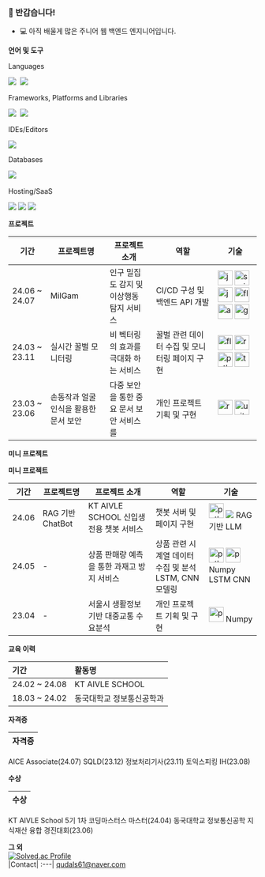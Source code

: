 ### 👋 반갑습니다!

* 💻 아직 배울게 많은 주니어 웹 백엔드 엔지니어입니다.

**언어 및 도구**  

<p align="left"> Languages </p>
<p align="left">
  <img src="https://img.shields.io/badge/Java-007396?style=flat-square&logo=Java&logoColor=white"/></a>&nbsp 
  <img src="https://img.shields.io/badge/Python-3670A0?style=flat-square&logo=Python&logoColor=white"/></a>&nbsp 
</p>

<p align="left"> Frameworks, Platforms and Libraries </p>
<p align="left">
  <img src="https://img.shields.io/badge/SpringBoot-6DB33F?style=flat-square&logo=Spring&logoColor=white"/></a>&nbsp 
  <img src="https://img.shields.io/badge/opencv-%23white.svg?style=for-the-badge&logo=opencv&logoColor=white"/></a>&nbsp
</p>

<p align="left"> IDEs/Editors </p>
<p align="left>
  <img src="https://img.shields.io/badge/IntelliJ IDEA-000000?style=flat-square&logo=intellij-idea&logoColor=white">
  <img src="https://img.shields.io/badge/Visual Studio Code-007ACC?style=flat-square&logo=visual-studio-code&logoColor=white">
</p>

<p align="left"> Databases </p>
<p align="left">
  <img src="https://img.shields.io/badge/Mysql-E6B91E?style=flat-square&logo=MySql&logoColor=white"/></a>&nbsp 
</p>

<p align="left"> Hosting/SaaS </p>
<p align = "left">
  <img src="https://img.shields.io/badge/GitHub Actions-000000?style=for-the-badge&logo=GitHub Actions&logoColor=white">
  <img src="https://img.shields.io/badge/Jenkins-000000?style=for-the-badge&logo=jenkins&logoColor=white">
  <img src="https://img.shields.io/badge/aws-000000?style=flat-square&logo=amazon-aws&logoColor=white"/></a>&nbsp 
</p>

**프로젝트**  

<table>
  <thead>
    <tr>
      <th>기간</th>
      <th>프로젝트명</th>
      <th>프로젝트 소개</th>
      <th>역할</th>
      <th>기술</th>
    </tr>
  </thead>
  <tbody>
    <tr>
      <td>24.06 ~ 24.07</td>
      <td>MilGam</td>
      <td>인구 밀집도 감지 및 이상행동 탐지 서비스</td>
      <td>CI/CD 구성 및 백엔드 API 개발</td>
      <td>
        <img src="https://cdn.jsdelivr.net/gh/devicons/devicon@latest/icons/java/java-original.svg" alt="java" width="30"/>
        <img src="https://cdn.jsdelivr.net/gh/devicons/devicon@latest/icons/spring/spring-original.svg" alt="spring" width="30"/>
        <img src="https://cdn.jsdelivr.net/gh/devicons/devicon@latest/icons/jenkins/jenkins-original.svg" alt="jenkins" width="30"/>
        <img src="https://cdn.jsdelivr.net/gh/devicons/devicon@latest/icons/flask/flask-original.svg" alt="flask" width="30"/>
        <img src="https://cdn.jsdelivr.net/gh/devicons/devicon@latest/icons/amazonwebservices/amazonwebservices-original-wordmark.svg" alt="amazonwebservices" width="30"/>
        <img src="https://cdn.jsdelivr.net/gh/devicons/devicon@latest/icons/googlecloud/googlecloud-original.svg" alt="gcp" width="30"/>
      </td>
    </tr>
    <tr>
      <td>24.03 ~ 23.11</td>
      <td>실시간 꿀벌 모니터링</td>
      <td>비 벡터링의 효과를 극대화 하는 서비스</td>
      <td>꿀벌 관련 데이터 수집 및 모니터링 페이지 구현</td>
      <td>
        <img src="https://cdn.jsdelivr.net/gh/devicons/devicon@latest/icons/flask/flask-original.svg" alt="flask" width="30"/>
        <img src="https://cdn.jsdelivr.net/gh/devicons/devicon@latest/icons/raspberrypi/raspberrypi-original.svg" alt="raspberrypi" width="30"/>
        <img src="https://cdn.jsdelivr.net/gh/devicons/devicon@latest/icons/python/python-original.svg" alt="python" width="30"/>
        <img src="https://cdn.jsdelivr.net/gh/devicons/devicon@latest/icons/tensorflow/tensorflow-original.svg" alt="tensorflow" width="30"/>
      </td>
    </tr>
    <tr>
      <td>23.03 ~ 23.06</td>
      <td>손동작과 얼굴인식을 활용한 문서 보안</td>
      <td>다중 보안을 통한 중요 문서 보안 서비스를</td>
      <td>개인 프로젝트 기획 및 구현</td>
      <td>
        <img src="https://cdn.jsdelivr.net/gh/devicons/devicon@latest/icons/react/react-original.svg" alt="react" width="30"/>
        <img src="https://cdn.jsdelivr.net/gh/devicons/devicon@latest/icons/unity/unity-original.svg" alt="unity" width="30"/>
      </td>
    </tr>
  </tbody>
</table>

**미니 프로젝트**

**미니 프로젝트**

<table>
  <thead>
    <tr>
      <th>기간</th>
      <th>프로젝트명</th>
      <th>프로젝트 소개</th>
      <th>역할</th>
      <th>기술</th>
    </tr>
  </thead>
  <tbody>
    <tr>
      <td>24.06</td>
      <td>RAG 기반 ChatBot</td>
      <td>KT AIVLE SCHOOL 신입생 전용 챗봇 서비스</td>
      <td>챗봇 서버 및 페이지 구현</td>
      <td>
        <img src="https://cdn.jsdelivr.net/gh/devicons/devicon@latest/icons/python/python-original.svg" alt="python" width="30"/>
        <img src="https://img.shields.io/badge/Django-000000?style=flat-square&logo=Django&logoColor=white"/>
        RAG 기반 LLM
      </td>
    </tr>
    <tr>
      <td>24.05</td>
      <td>-</td>
      <td>상품 판매량 예측을 통한 과재고 방지 서비스</td>
      <td>상품 관련 시계열 데이터 수집 및 분석 <br> LSTM, CNN 모델링</td>
      <td>
        <img src="https://cdn.jsdelivr.net/gh/devicons/devicon@latest/icons/python/python-original.svg" alt="python" width="30"/>
        <img src="https://img.icons8.com/color/48/000000/pandas.png" alt="pandas" width="30"/>    
        Numpy
        LSTM
        CNN
      </td>
    </tr>
    <tr>
      <td>23.04</td>
      <td>-</td>
      <td>서울시 생활정보 기반 대중교통 수요분석</td>
      <td>개인 프로젝트 기획 및 구현</td>
      <td>
        <img src="https://img.icons8.com/color/48/000000/pandas.png" alt="pandas" width="30"/>
        Numpy
      </td>
    </tr>
  </tbody>
</table>


**교육 이력**

기간|활동명|
:---|:---|
24.02 ~ 24.08| KT AIVLE SCHOOL
18.03 ~ 24.02| 동국대학교 정보통신공학과 

**자격증**

|자격증|
:---|
AICE Associate(24.07)
SQLD(23.12)
정보처리기사(23.11)
토익스피킹 IH(23.08)

**수상**

|수상|
:---|
KT AIVLE School 5기 1차 코딩마스터스 마스터(24.04)
동국대학교 정보통신공학 지식재산 융합 경진대회(23.06)

**그 외**
<br>
[![Solved.ac Profile](http://mazassumnida.wtf/api/v2/generate_badge?boj=qudalssv)](https://solved.ac/qudalssv/)
<br>
|Contact|
:---|
qudals61@naver.com

